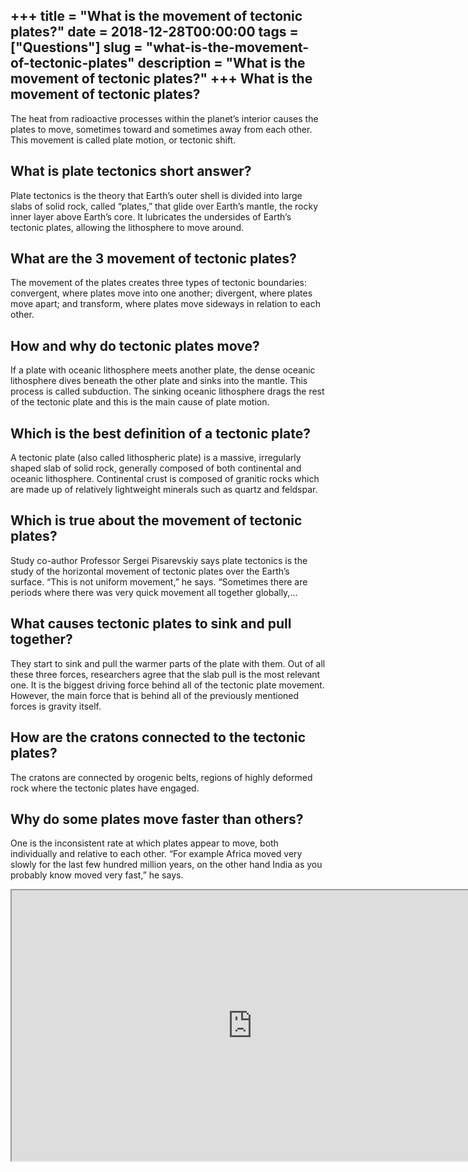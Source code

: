 +++
title = "What is the movement of tectonic plates?"
date = 2018-12-28T00:00:00
tags = ["Questions"]
slug = "what-is-the-movement-of-tectonic-plates"
description = "What is the movement of tectonic plates?"
+++
What is the movement of tectonic plates?
----------------------------------------

The heat from radioactive processes within the planet’s interior causes the plates to move, sometimes toward and sometimes away from each other. This movement is called plate motion, or tectonic shift.

What is plate tectonics short answer?
-------------------------------------

Plate tectonics is the theory that Earth’s outer shell is divided into large slabs of solid rock, called “plates,” that glide over Earth’s mantle, the rocky inner layer above Earth’s core. It lubricates the undersides of Earth’s tectonic plates, allowing the lithosphere to move around.

What are the 3 movement of tectonic plates?
-------------------------------------------

The movement of the plates creates three types of tectonic boundaries: convergent, where plates move into one another; divergent, where plates move apart; and transform, where plates move sideways in relation to each other.

How and why do tectonic plates move?
------------------------------------

If a plate with oceanic lithosphere meets another plate, the dense oceanic lithosphere dives beneath the other plate and sinks into the mantle. This process is called subduction. The sinking oceanic lithosphere drags the rest of the tectonic plate and this is the main cause of plate motion.

Which is the best definition of a tectonic plate?
-------------------------------------------------

A tectonic plate (also called lithospheric plate) is a massive, irregularly shaped slab of solid rock, generally composed of both continental and oceanic lithosphere. Continental crust is composed of granitic rocks which are made up of relatively lightweight minerals such as quartz and feldspar.

Which is true about the movement of tectonic plates?
----------------------------------------------------

Study co-author Professor Sergei Pisarevskiy says plate tectonics is the study of the horizontal movement of tectonic plates over the Earth’s surface. “This is not uniform movement,” he says. “Sometimes there are periods where there was very quick movement all together globally,…

What causes tectonic plates to sink and pull together?
------------------------------------------------------

They start to sink and pull the warmer parts of the plate with them. Out of all these three forces, researchers agree that the slab pull is the most relevant one. It is the biggest driving force behind all of the tectonic plate movement. However, the main force that is behind all of the previously mentioned forces is gravity itself.

How are the cratons connected to the tectonic plates?
-----------------------------------------------------

The cratons are connected by orogenic belts, regions of highly deformed rock where the tectonic plates have engaged.

Why do some plates move faster than others?
-------------------------------------------

One is the inconsistent rate at which plates appear to move, both individually and relative to each other. “For example Africa moved very slowly for the last few hundred million years, on the other hand India as you probably know moved very fast,” he says.

<iframe allow="accelerometer; autoplay; clipboard-write; encrypted-media; gyroscope; picture-in-picture" allowfullscreen="" class="__youtube_prefs__  epyt-is-override  no-lazyload" data-no-lazy="1" data-origheight="433" data-origwidth="770" data-skipgform_ajax_framebjll="" height="433" id="_ytid_13345" loading="lazy" src="https://www.youtube.com/embed/fzhPmemffII?enablejsapi=1&autoplay=0&cc_load_policy=0&cc_lang_pref=&iv_load_policy=1&loop=0&modestbranding=0&rel=1&fs=1&playsinline=0&autohide=2&theme=dark&color=red&controls=1&" title="YouTube player" width="770"></iframe>